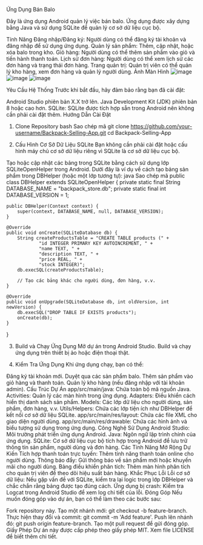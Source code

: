Ứng Dụng Bán Balo

Đây là ứng dụng Android quản lý việc bán balo. Ứng dụng được xây dựng bằng Java và sử dụng SQLite để quản lý cơ sở dữ liệu cục bộ.

Tính Năng
Đăng nhập/Đăng ký: Người dùng có thể đăng ký tài khoản và đăng nhập để sử dụng ứng dụng.
Quản lý sản phẩm: Thêm, cập nhật, hoặc xóa balo trong kho.
Giỏ hàng: Người dùng có thể thêm sản phẩm vào giỏ và tiến hành thanh toán.
Lịch sử đơn hàng: Người dùng có thể xem lịch sử các đơn hàng và trạng thái đơn hàng.
Trang quản trị: Quản trị viên có thể quản lý kho hàng, xem đơn hàng và quản lý người dùng.
Ảnh Màn Hình
![image](https://github.com/user-attachments/assets/20e31708-8ba7-4834-845a-db7238bb946c)
![image](https://github.com/user-attachments/assets/40505fe0-8017-46ec-860f-3e1bb49494d5)
![image](https://github.com/user-attachments/assets/934c0b87-6cab-451d-809c-d7b339e90cab)



Yêu Cầu Hệ Thống
Trước khi bắt đầu, hãy đảm bảo rằng bạn đã cài đặt:

Android Studio phiên bản X.X trở lên.
Java Development Kit (JDK) phiên bản 8 hoặc cao hơn.
SQLite: SQLite được tích hợp sẵn trong Android nên không cần phải cài đặt thêm.
Hướng Dẫn Cài Đặt

1. Clone Repository
bash
Sao chép mã
git clone https://github.com/your-username/Backpack-Selling-App.git
cd Backpack-Selling-App

2. Cấu Hình Cơ Sở Dữ Liệu SQLite
Bạn không cần phải cài đặt hoặc cấu hình máy chủ cơ sở dữ liệu riêng vì SQLite là cơ sở dữ liệu cục bộ.

Tạo hoặc cập nhật các bảng trong SQLite bằng cách sử dụng lớp SQLiteOpenHelper trong Android. Dưới đây là ví dụ về cách tạo bảng sản phẩm trong DBHelper (hoặc một lớp tương tự):
java
Sao chép mã
public class DBHelper extends SQLiteOpenHelper {
    private static final String DATABASE_NAME = "backpack_store.db";
    private static final int DATABASE_VERSION = 1;

    public DBHelper(Context context) {
        super(context, DATABASE_NAME, null, DATABASE_VERSION);
    }

    @Override
    public void onCreate(SQLiteDatabase db) {
        String createProductsTable = "CREATE TABLE products (" +
                "id INTEGER PRIMARY KEY AUTOINCREMENT, " +
                "name TEXT, " +
                "description TEXT, " +
                "price REAL, " +
                "stock INTEGER)";
        db.execSQL(createProductsTable);
        
        // Tạo các bảng khác cho người dùng, đơn hàng, v.v.
    }

    @Override
    public void onUpgrade(SQLiteDatabase db, int oldVersion, int newVersion) {
        db.execSQL("DROP TABLE IF EXISTS products");
        onCreate(db);
    }
}

3. Build và Chạy Ứng Dụng
Mở dự án trong Android Studio.
Build và chạy ứng dụng trên thiết bị ảo hoặc điện thoại thật.

4. Kiểm Tra Ứng Dụng
Khi ứng dụng chạy, bạn có thể:

Đăng ký tài khoản mới.
Duyệt qua các sản phẩm balo.
Thêm sản phẩm vào giỏ hàng và thanh toán.
Quản lý kho hàng (nếu đăng nhập với tài khoản admin).
Cấu Trúc Dự Án
app/src/main/java: Chứa toàn bộ mã nguồn Java.
Activities: Quản lý các màn hình trong ứng dụng.
Adapters: Điều khiển cách hiển thị danh sách sản phẩm.
Models: Các lớp dữ liệu cho người dùng, sản phẩm, đơn hàng, v.v.
Utils/Helpers: Chứa các lớp tiện ích như DBHelper để kết nối cơ sở dữ liệu SQLite.
app/src/main/res/layout: Chứa các file XML cho giao diện người dùng.
app/src/main/res/drawable: Chứa các hình ảnh và biểu tượng sử dụng trong ứng dụng.
Công Nghệ Sử Dụng
Android Studio: Môi trường phát triển ứng dụng Android.
Java: Ngôn ngữ lập trình chính của ứng dụng.
SQLite: Cơ sở dữ liệu cục bộ tích hợp trong Android để lưu trữ thông tin sản phẩm, người dùng và đơn hàng.
Các Tính Năng Mở Rộng Dự Kiến
Tích hợp thanh toán trực tuyến: Thêm tính năng thanh toán online cho người dùng.
Thông báo đẩy: Gửi thông báo về sản phẩm mới hoặc khuyến mãi cho người dùng.
Bảng điều khiển phân tích: Thêm màn hình phân tích cho quản trị viên để theo dõi hiệu suất bán hàng.
Khắc Phục Lỗi
Lỗi cơ sở dữ liệu: Nếu gặp vấn đề với SQLite, kiểm tra lại logic trong lớp DBHelper và chắc chắn rằng bảng được tạo đúng cách.
Ứng dụng bị crash: Kiểm tra Logcat trong Android Studio để xem log chi tiết của lỗi.
Đóng Góp
Nếu muốn đóng góp vào dự án, bạn có thể làm theo các bước sau:

Fork repository này.
Tạo một nhánh mới: git checkout -b feature-branch.
Thực hiện thay đổi và commit: git commit -m 'Add feature'.
Push lên nhánh đó: git push origin feature-branch.
Tạo một pull request để gửi đóng góp.
Giấy Phép
Dự án này được cấp phép theo giấy phép MIT. Xem file LICENSE để biết thêm chi tiết.

